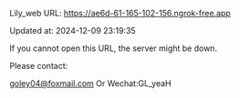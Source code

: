 Lily_web URL: https://ae6d-61-165-102-156.ngrok-free.app

Updated at: 2024-12-09 23:19:35

If you cannot open this URL, the server might be down.

Please contact: 

goley04@foxmail.com Or Wechat:GL_yeaH
